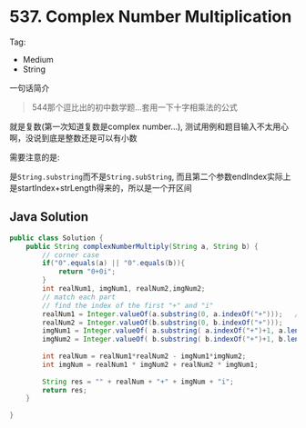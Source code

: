 # 537. Complex Number Multiplication 

Tag:

- Medium
- String



一句话简介

> 544那个逗比出的初中数学题...套用一下十字相乘法的公式

就是复数(第一次知道复数是complex number...), 测试用例和题目输入不太用心啊，没说到底是整数还是可以有小数

需要注意的是:

是`String.substring`而不是`String.subString`, 而且第二个参数endIndex实际上是startIndex+strLength得来的，所以是一个开区间

## Java Solution

```java
public class Solution {
    public String complexNumberMultiply(String a, String b) {
        // corner case
        if("0".equals(a) || "0".equals(b)){
            return "0+0i";
        }
        int realNum1, imgNum1, realNum2,imgNum2;
        // match each part
        // find the index of the first "+" and "i"
        realNum1 = Integer.valueOf(a.substring(0, a.indexOf("+")));   // substring : startIndex, startIndex+strlength
        realNum2 = Integer.valueOf(b.substring(0, b.indexOf("+")));
        imgNum1 = Integer.valueOf( a.substring( a.indexOf("+")+1, a.length()-1) );    // before i, after +
        imgNum2 = Integer.valueOf( b.substring( b.indexOf("+")+1, b.length()-1) );    // before i, after +
        
        int realNum = realNum1*realNum2 - imgNum1*imgNum2;
        int imgNum = realNum1 * imgNum2 + realNum2 * imgNum1;
        
        String res = "" + realNum + "+" + imgNum + "i";
        return res;
    }
    
}
```

